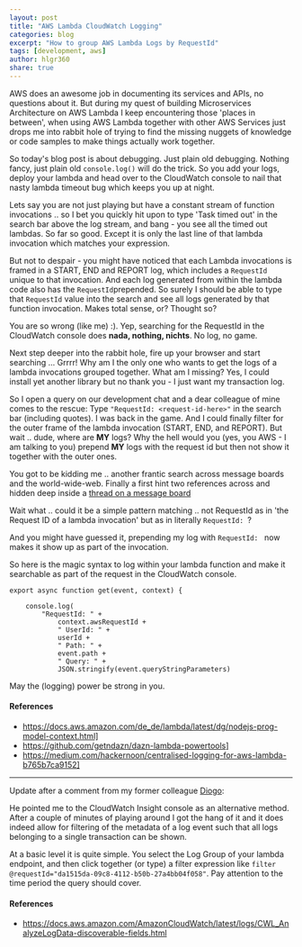 ```yaml
---
layout: post
title: "AWS Lambda CloudWatch Logging"
categories: blog
excerpt: "How to group AWS Lambda Logs by RequestId"
tags: [development, aws]
author: hlgr360
share: true
---
```


AWS does an awesome job in documenting its services and APIs, no questions about it. But during my quest of building Microservices Architecture on AWS Lambda I keep encountering those 'places in between', when using AWS Lambda together with other AWS Services just drops me into rabbit hole of trying to find the missing nuggets of knowledge or code samples to make things actually work together.

So today's blog post is about debugging. Just plain old debugging. Nothing fancy, just plain old `console.log()` will do the trick. So you add your logs, deploy your lambda and head over to the CloudWatch console to nail that nasty lambda timeout bug which keeps you up at night. 

Lets say you are not just playing but have a constant stream of function invocations .. so I bet you quickly hit upon to type 'Task timed out' in the search bar above the log stream, and bang - you see all the timed out lambdas. So far so good. Except it is only the last line of that lambda invocation which matches your expression.

But not to despair - you might have noticed that each Lambda invocations is framed in a START, END and REPORT log, which includes a `RequestId` unique to that invocation. And each log generated from within the lambda code also has the `RequestId`prepended. So surely I should be able to type that `RequestId` value into the search and see all logs generated by that function invocation.  Makes total sense, or? Thought so? 

You are so wrong (like me) :). Yep, searching for the RequestId in the CloudWatch console does **nada, nothing, nichts**. No log, no game.

Next step deeper into the rabbit hole, fire up your browser and start searching ... Grrrr! Why am I the only one who wants to get the logs of a lambda invocations grouped together. What am I missing? Yes, I could install yet another library but no thank you - I just want my transaction log.

So I open a query on our development chat and a dear colleague of mine  comes to the rescue: Type `"RequestId: <request-id-here>"` in the search bar (including quotes). I was back in the game. And I could finally filter for the outer frame of the lambda invocation (START, END, and REPORT). But wait .. dude, where are **MY** logs? Why the hell would you (yes, you AWS - I am talking to you) prepend **MY** logs with the request id but then not show it together with the outer ones.

You got to be kidding me .. another frantic search across message boards and the world-wide-web. Finally a first hint two references across and hidden deep inside a [thread on a message board](https://github.com/aws/aws-sdk-js/issues/781#issuecomment-154499642)

Wait what .. could it be a simple pattern matching .. not RequestId as in 'the Request ID of a lambda invocation' but as in literally `RequestId: `?

And you might have guessed it, prepending my log with  `RequestId: ` now makes it show up as part of the invocation.

So here is the magic syntax to log within your lambda function and make it searchable as part of the request in the CloudWatch console.

```text
export async function get(event, context) {

    console.log(
        "RequestId: " +
            context.awsRequestId +
            " UserId: " +
            userId +
            " Path: " +
            event.path +
            " Query: " +
            JSON.stringify(event.queryStringParameters)
```

May the (logging) power be strong in you. 

#### References
 * <https://docs.aws.amazon.com/de_de/lambda/latest/dg/nodejs-prog-model-context.html]>
 * <https://github.com/getndazn/dazn-lambda-powertools]>
 * <https://medium.com/hackernoon/centralised-logging-for-aws-lambda-b765b7ca9152]>

---
Update after a comment from my former colleague [Diogo](https://www.linkedin.com/in/diogo-henriques-4b77083a/): 

He pointed me to the CloudWatch Insight console as an alternative method. After a couple of minutes of playing around I got the hang of it and it does indeed allow for filtering of the metadata of a log event such that all logs belonging to a single transaction can be shown.

At a basic level it is quite simple. You select the Log Group of your lambda endpoint, and then click together (or type) a filter expression like `filter @requestId="da1515da-09c8-4112-b50b-27a4bb04f058"`. Pay attention to the time period the query should cover.  

#### References
 * <https://docs.aws.amazon.com/AmazonCloudWatch/latest/logs/CWL_AnalyzeLogData-discoverable-fields.html>